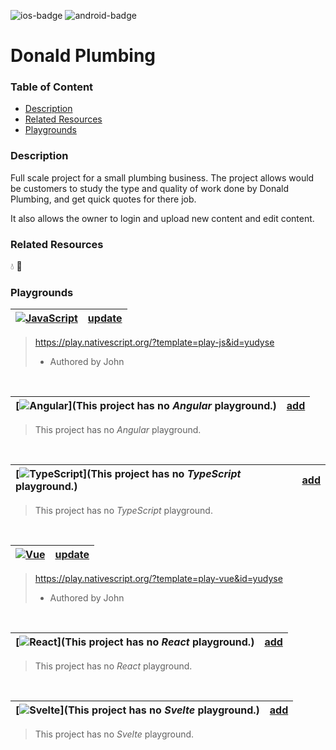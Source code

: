 [javascript-badge]: https://img.shields.io/badge/JavaScript-%E2%9C%93-F7DF1E.svg?logo=JavaScript&logoColor=F7DF1E&labelColor=000000
[typescript-badge]: https://img.shields.io/badge/TypeScript-%E2%9C%93-007ACC.svg?logo=TypeScript&logoColor=007ACC&labelColor=000000
[angular-badge]: https://img.shields.io/badge/Angular-%E2%9C%93-DD0031.svg?logo=Angular&logoColor=DD0031&labelColor=000000
[vue-badge]: https://img.shields.io/badge/Vue.js-%E2%9C%93-4FC08D.svg?logo=Vue.js&logoColor=4FC08D&labelColor=000000
[react-badge]: https://img.shields.io/badge/React-%E2%9C%93-33d8ff.svg?logo=React&logoColor=33d8ff&labelColor=000000
[svelte-badge]: https://img.shields.io/badge/Svelte-%E2%9C%93-f93e02.svg?logo=Svelte&logoColor=f93e02&labelColor=000000
[ios-badge]: https://img.shields.io/badge/ios-%E2%9C%93-949393.svg?logo=apple&logoColor=white
[android-badge]: https://img.shields.io/badge/android-%E2%9C%93-949393.svg?logo=android&logoColor=white


<!-- Platform Support (i.e. ![ios]) -->
![ios-badge]
![android-badge]


<!-- Project Title -->
# Donald Plumbing


### Table of Content
  - [Description](#description)
  - [Related Resources](#related-resources)
  - [Playgrounds](#playgrounds)


<!-- Project description -->
### Description
Full scale project for a small plumbing business. The project allows would be customers to study the type and quality of work done by Donald Plumbing, and get quick quotes for there job. 

It also allows the owner to login and upload new content and edit content.


<!-- 
Reference any related resources here. These could include;
 * Existing video or blog tutorials that create the same project, or inspired it.
 * A live website or app using the behaviour, style, etc.., the app is trying to replicate.
 * Or perhaps a design from somewhere like dribbble.com inspired the project.
-->
### Related Resources
💧 🚰


<!-- Playground Tables -->
### Playgrounds

| [![JavaScript][javascript-badge]](https://play.nativescript.org/?template=play-js&id=yudyse) | [update](https://github.com/mudlabs/hello-word-javascript-action/issues/new/?title=[update][javascript]%20Donald+Plumbing&body=%3C%21%2D%2D+Just+past+your+playground+link+below+and+press+Submit+%2D%2D%3E) |
| :--- | ---: |
> https://play.nativescript.org/?template=play-js&id=yudyse
> - Authored by John
> 
<br/>

| [![Angular][angular-badge]](This project has no _Angular_ playground.) | [add](https://github.com/mudlabs/hello-word-javascript-action/issues/new/?title=[add][angular]%20Donald+Plumbing&body=%3C%21%2D%2D+Just+past+your+playground+link+below+and+press+Submit+%2D%2D%3E) |
| :--- | ---: |
> This project has no _Angular_ playground.
> 
> 
<br/>

| [![TypeScript][typescript-badge]](This project has no _TypeScript_ playground.) | [add](https://github.com/mudlabs/hello-word-javascript-action/issues/new/?title=[add][typescript]%20Donald+Plumbing&body=%3C%21%2D%2D+Just+past+your+playground+link+below+and+press+Submit+%2D%2D%3E) |
| :--- | ---: |
> This project has no _TypeScript_ playground.
> 
> 
<br/>

| [![Vue][vue-badge]](https://play.nativescript.org/?template=play-vue&id=yudyse) | [update](https://github.com/mudlabs/hello-word-javascript-action/issues/new/?title=[update][vue]%20Donald+Plumbing&body=%3C%21%2D%2D+Just+past+your+playground+link+below+and+press+Submit+%2D%2D%3E) |
| :--- | ---: |
> https://play.nativescript.org/?template=play-vue&id=yudyse
> - Authored by John
> 
<br/>

| [![React][react-badge]](This project has no _React_ playground.) | [add](https://github.com/mudlabs/hello-word-javascript-action/issues/new/?title=[add][react]%20Donald+Plumbing&body=%3C%21%2D%2D+Just+past+your+playground+link+below+and+press+Submit+%2D%2D%3E) |
| :--- | ---: |
> This project has no _React_ playground.
> 
> 
<br/>

| [![Svelte][svelte-badge]](This project has no _Svelte_ playground.) | [add](https://github.com/mudlabs/hello-word-javascript-action/issues/new/?title=[add][svelte]%20Donald+Plumbing&body=%3C%21%2D%2D+Just+past+your+playground+link+below+and+press+Submit+%2D%2D%3E) |
| :--- | ---: |
> This project has no _Svelte_ playground.
> 
> 
<br/>